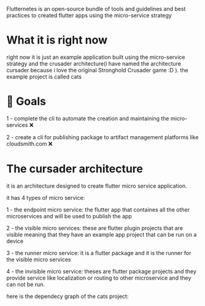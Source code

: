 Flutternetes is an open-source bundle of tools and guidelines and best practices to created flutter apps using the micro-service strategy

# What it is right now

right now it is just an example application built using the micro-service strategy and the crusader architecture(i have named the architecture cursader because i love the original Stronghold Crusader game :D ). the example project is called cats

# 🎯 Goals

1 - complete the cli to automate the creation and maintaining the micro-services ❌

2 - create a cli for publishing package to artifact management platforms like cloudsmith.com ❌

# The cursader architecture

it is an architecture designed to create flutter micro service application.

it has 4 types of micro service:

1 - the endpoint micro service: the flutter app that containes all the other microservices and will be used to publish the app

2 - the visible micro services: these are flutter plugin projects that are visible meaning that they have an example app project that can be run on a device

3 - the runner micro service: it is a flutter package and it is the runner for the visible micro services

4 - the invisible micro service: theses are flutter package projects and they provide service like localization or routing to other microservice and they can not be run.


here is the dependecy graph of the cats project:






